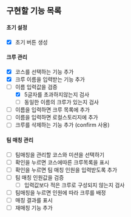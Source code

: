 ## 구현할 기능 목록

#### 초기 설정

- [x] 초기 버튼 생성

#### 크루 관리

- [x] 코스를 선택하는 기능 추가
- [x] 크루 이름을 입력받는 기능 추가
- [ ] 이름 입력값을 검증
  - [x] 5글자를 초과하지않는지 검사
  - [ ] 동일한 이름의 크루가 있는지 검사
- [ ] 이름을 입력하면 크루 목록에 추가
- [ ] 이름을 입력하면 로컬스토리지에 추가
- [ ] 크루를 삭제하는 기능 추가 (confirm 사용)

#### 팀 매칭 관리

- [ ] 팀매칭을 관리할 코스와 미션을 선택하기
- [ ] 확인을 누르면 코스에따른 크루목록을 표시
- [ ] 확인을 누르면 팀 매칭 인원을 입력받도록 추가
- [ ] 팀 매칭 인원값을 검증
  - [ ] 입력값보다 적은 크루로 구성되지 않는지 검사
- [ ] 팀매칭을 누르면 인원에 따라 크루를 배정
- [ ] 매칭 결과를 표시
- [ ] 재매칭 기능 추가
